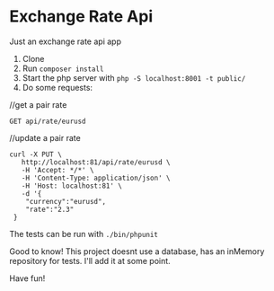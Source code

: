 # Exchange Rate Api
Just an exchange rate api app

1. Clone
2. Run `composer install`
3. Start the php server with `php -S localhost:8001 -t public/`
4. Do some requests:


//get a pair rate

`GET api/rate/eurusd`


//update a pair rate
```
curl -X PUT \
   http://localhost:81/api/rate/eurusd \
   -H 'Accept: */*' \
   -H 'Content-Type: application/json' \
   -H 'Host: localhost:81' \
   -d '{
 	"currency":"eurusd",
 	"rate":"2.3"
 }
``` 
 
 The tests can be run with `./bin/phpunit`

Good to know! 
This project doesnt use a database, has an inMemory repository for tests.
I'll add it at some point.

Have fun!
